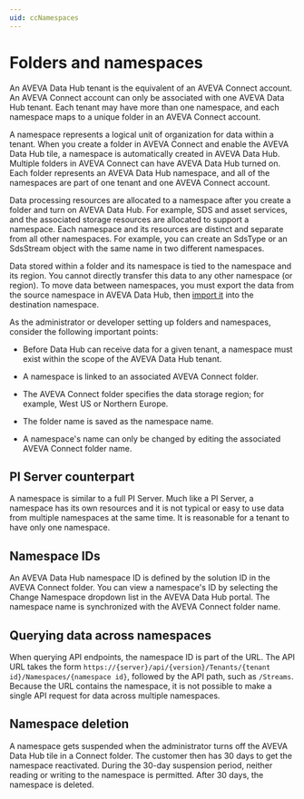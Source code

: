 ```yaml
---
uid: ccNamespaces
---
```


# Folders and namespaces

An AVEVA Data Hub tenant is the equivalent of an AVEVA Connect account. An AVEVA Connect account can only be associated with one AVEVA Data Hub tenant. Each tenant may have more than one namespace, and each namespace maps to a unique folder in an AVEVA Connect account.

A namespace represents a logical unit of organization for data within a tenant. When you create a folder in AVEVA Connect and enable the AVEVA Data Hub tile, a namespace is automatically created in AVEVA Data Hub. Multiple folders in AVEVA Connect can have AVEVA Data Hub turned on. Each folder represents an AVEVA Data Hub namespace, and all of the namespaces are part of one tenant and one AVEVA Connect account.

Data processing resources are allocated to a namespace after you create a folder and turn on AVEVA Data Hub. For example, SDS and asset services, and the associated storage resources are allocated to support a namespace. Each namespace and its resources are distinct and separate from all other namespaces. For example, you can create an SdsType or an SdsStream object with the same name in two different namespaces.

Data stored within a folder and its namespace is tied to the namespace and its region. You cannot directly transfer this data to any other namespace (or region). To move data between namespaces, you must export the data from the source namespace in AVEVA Data Hub, then [import it](xref:create-transfer) into the destination namespace.

As the administrator or developer setting up folders and namespaces, consider the following important points:
 
* Before Data Hub can receive data for a given tenant, a namespace must exist within the scope of the AVEVA Data Hub tenant.

* A namespace is linked to an associated AVEVA Connect folder.

* The AVEVA Connect folder specifies the data storage region; for example, West US or Northern Europe.

* The folder name is saved as the namespace name. 

* A namespace's name can only be changed by editing the associated AVEVA Connect folder name.

## PI Server counterpart

A namespace is similar to a full PI Server. Much like a PI Server, a namespace has its own resources and it is not typical or easy to use data from multiple namespaces at the same time. It is reasonable for a tenant to have only one namespace.

## Namespace IDs

An AVEVA Data Hub namespace ID is defined by the solution ID in the AVEVA Connect folder. You can view a namespace's ID by selecting the Change Namespace dropdown list in the AVEVA Data Hub portal. The namespace name is synchronized with the AVEVA Connect folder name.

## Querying data across namespaces

When querying API endpoints, the namespace ID is part of the URL. The API URL takes the form `https://{server}/api/{version}/Tenants/{tenant id}/Namespaces/{namespace id}`, followed by the API path, such as `/Streams`.  Because the URL contains the namespace, it is not possible to make a single API request for data across multiple namespaces.

## Namespace deletion

A namespace gets suspended when the administrator turns off the AVEVA Data Hub tile in a Connect folder. The customer then has 30 days to get the namespace reactivated. During the 30-day suspension period, neither reading or writing to the namespace is permitted. After 30 days, the namespace is deleted.
